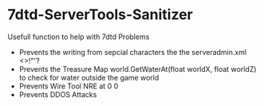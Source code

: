 # 7dtd-ServerTools-Sanitizer

Usefull function to help with 7dtd Problems


- Prevents the writing from sepcial characters the the serveradmin.xml <>!"'?
- Prevents the Treasure Map world.GetWaterAt(float worldX, float worldZ) to check for water outside the game world
- Prevents Wire Tool NRE at 0 0
- Prevents DDOS Attacks
